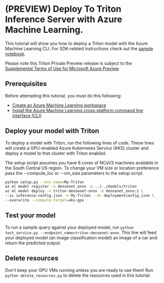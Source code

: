 # (PREVIEW) Deploy To Triton Inference Server with Azure Machine Learning.

This tutorial will show you how to deploy a Triton model with the Azure Machine Learning CLI. For SDK-related instructions check out the [sample notebook](aks-gpu-deploy.ipynb).

Please note this Triton Private Preview release is subject to the [Supplemental Terms of Use for Microsoft Azure Preview](https://azure.microsoft.com/support/legal/preview-supplemental-terms/).

## Prerequisites

Before attempting this tutorial, you must do this following:
* [Create an Azure Machine Learning workspace](https://docs.microsoft.com/azure/machine-learning/how-to-manage-workspace)
* [Install the Azure Machine Learning cross-platform command line interface (CLI)](https://docs.microsoft.com/azure/machine-learning/reference-azure-machine-learning-cli)

## Deploy your model with Triton

To deploy a model with Triton, run the following lines of code. These lines will create a GPU-enabled Azure Kubernetes Service (AKS) cluster and deploy a model to that cluster with Triton enabled.

The setup script assumes you have 6 cores of NCsV3 machines available in the South Central US region.
To change your VM size or location preference pass the --compute_loc or --vm_size parameters to the setup script.

```bash
python setup.py --env_name=My-Triton
az ml model register -n densenet_onnx -p ../../models/triton
az ml model deploy -n triton-densenet-onnx -m densenet_onnx:1 \
--ic inference-config.json -e My-Triton --dc deploymentconfig.json \
--overwrite --compute-target=aks-gpu

```

## Test your model

To run a sample query against your deployed model, run `python test_service.py --endpoint_name=triton-densenet-onnx`. This line will feed your deployed model (an image classification model) an image of a car and return the predicted output.

## Delete resources

Don't keep your GPU VMs running unless you are ready to use them! Run `python delete_resources.py` to delete the resources used in this tutorial.
